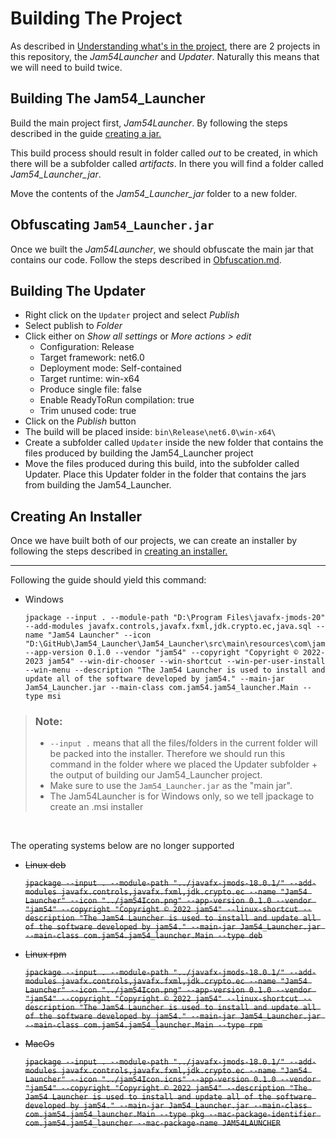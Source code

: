 # Building The Project
As described in [Understanding what's in the project](./WhatsInTheRepository.md), there are 2 projects in this repository, the *Jam54Launcher* and *Updater*. Naturally this means that we will need to build twice.

## Building The Jam54_Launcher
Build the main project first, *Jam54Launcher*. By following the steps described in the guide [creating a jar.](./CreatingAJar.md)

This build process should result in folder called *out* to be created, in which there will be a subfolder called *artifacts*. In there you will find a folder called *Jam54_Launcher_jar*.

Move the contents of the *Jam54_Launcher_jar* folder to a new folder.

## Obfuscating `Jam54_Launcher.jar`
Once we built the *Jam54Launcher*, we should obfuscate the main jar that contains our code. Follow the steps described in [Obfuscation.md](./Obfuscation.md).

## Building The Updater
- Right click on the `Updater` project and select *Publish*
- Select publish to *Folder*
- Click either on *Show all settings* or *More actions > edit*
    - Configuration: Release
    - Target framework: net6.0
    - Deployment mode: Self-contained
    - Target runtime: win-x64
    - Produce single file: false
    - Enable ReadyToRun compilation: true
    - Trim unused code: true
- Click on the *Publish* button
- The build will be placed inside: `bin\Release\net6.0\win-x64\`
- Create a subfolder called `Updater` inside the new folder that contains the files produced by building the Jam54_Launcher project
- Move the files produced during this build, into the subfolder called Updater. Place this Updater folder in the folder that contains the jars from building the Jam54_Launcher.

## Creating An Installer
Once we have built both of our projects, we can create an installer by following the steps described in [creating an installer.](./CreatingAnInstaller.md) 

---

Following the guide should yield this command:
- Windows
    ```
    jpackage --input . --module-path "D:\Program Files\javafx-jmods-20" --add-modules javafx.controls,javafx.fxml,jdk.crypto.ec,java.sql --name "Jam54 Launcher" --icon "D:\GitHub\Jam54_Launcher\Jam54_Launcher\src\main\resources\com\jam54\jam54_launcher\img\jam54Icon.ico" --app-version 0.1.0 --vendor "jam54" --copyright "Copyright © 2022-2023 jam54" --win-dir-chooser --win-shortcut --win-per-user-install --win-menu --description "The Jam54 Launcher is used to install and update all of the software developed by jam54." --main-jar Jam54_Launcher.jar --main-class com.jam54.jam54_launcher.Main --type msi
    ```

> ### Note:
> - `--input .` means that all the files/folders in the current folder will be packed into the installer. Therefore we should run this command in the folder where we placed the Updater subfolder + the output of building our Jam54_Launcher project.
> - Make sure to use the `Jam54_Launcher.jar` as the "main jar".
> - The Jam54Launcher is for Windows only, so we tell jpackage to create an .msi installer


<br>

The operating systems below are no longer supported
- ~~Linux deb~~

    ~~```jpackage --input . --module-path "../javafx-jmods-18.0.1/" --add-modules javafx.controls,javafx.fxml,jdk.crypto.ec --name "Jam54 Launcher" --icon "../jam54Icon.png" --app-version 0.1.0 --vendor "jam54" --copyright "Copyright © 2022 jam54" --linux-shortcut --description "The Jam54 Launcher is used to install and update all of the software developed by jam54." --main-jar Jam54_Launcher.jar --main-class com.jam54.jam54_launcher.Main --type deb```~~

- ~~Linux rpm~~

    ~~```jpackage --input . --module-path "../javafx-jmods-18.0.1/" --add-modules javafx.controls,javafx.fxml,jdk.crypto.ec --name "Jam54 Launcher" --icon "../jam54Icon.png" --app-version 0.1.0 --vendor "jam54" --copyright "Copyright © 2022 jam54" --linux-shortcut --description "The Jam54 Launcher is used to install and update all of the software developed by jam54." --main-jar Jam54_Launcher.jar --main-class com.jam54.jam54_launcher.Main --type rpm```~~

- ~~MacOs~~

    ~~```jpackage --input . --module-path "../javafx-jmods-18.0.1/" --add-modules javafx.controls,javafx.fxml,jdk.crypto.ec --name "Jam54 Launcher" --icon "../jam54Icon.icns" --app-version 0.1.0 --vendor "jam54" --copyright "Copyright © 2022 jam54" --description "The Jam54 Launcher is used to install and update all of the software developed by jam54." --main-jar Jam54_Launcher.jar --main-class com.jam54.jam54_launcher.Main --type pkg --mac-package-identifier com.jam54.jam54_launcher --mac-package-name JAM54LAUNCHER```~~
